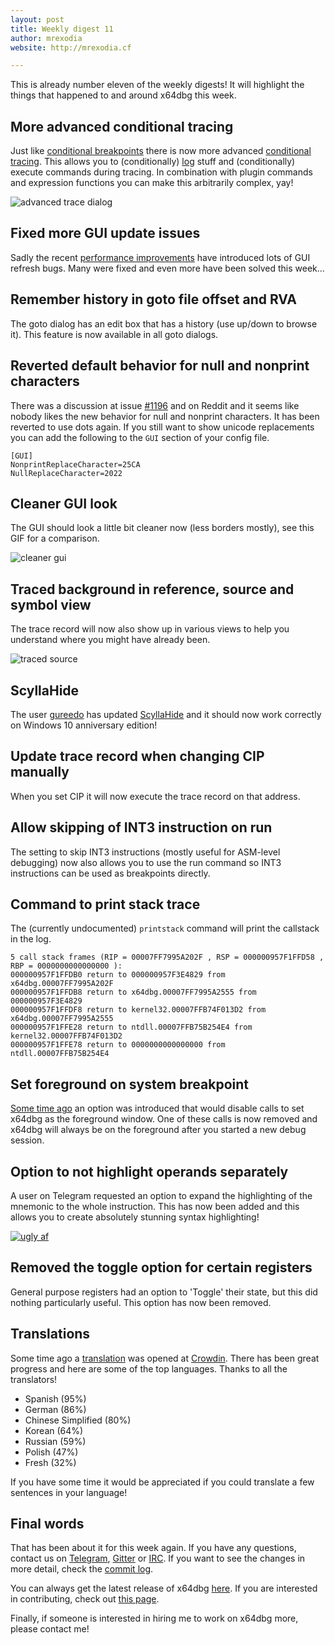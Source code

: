 ```yaml
---
layout: post
title: Weekly digest 11
author: mrexodia
website: http://mrexodia.cf

---
```


This is already number eleven of the weekly digests! It will highlight the things that happened to and around x64dbg this week.

## More advanced conditional tracing

Just like [conditional breakpoints](http://help.x64dbg.com/en/latest/introduction/ConditionalBreakpoint.html) there is now more advanced [conditional tracing](http://help.x64dbg.com/en/latest/introduction/ConditionalTracing.html). This allows you to (conditionally) [log](http://help.x64dbg.com/en/latest/introduction/Formatting.html) stuff and (conditionally) execute commands during tracing. In combination with plugin commands and expression functions you can make this arbitrarily complex, yay! 

![advanced trace dialog](https://i.imgur.com/2uU1bY4.png)

## Fixed more GUI update issues

Sadly the recent [performance improvements](http://x64dbg.com/blog/#disassembly-speed-improvements) have introduced lots of GUI refresh bugs. Many were fixed and even more have been solved this week...

## Remember history in goto file offset and RVA

The goto dialog has an edit box that has a history (use up/down to browse it). This feature is now available in all goto dialogs.

## Reverted default behavior for null and nonprint characters

There was a discussion at issue [#1196](https://github.com/x64dbg/x64dbg/issues/1196) and on Reddit and it seems like nobody likes the new behavior for null and nonprint characters. It has been reverted to use dots again. If you still want to show unicode replacements you can add the following to the `GUI` section of your config file.

```
[GUI]
NonprintReplaceCharacter=25CA
NullReplaceCharacter=2022
```

## Cleaner GUI look

The GUI should look a little bit cleaner now (less borders mostly), see this GIF for a comparison.

![cleaner gui](https://i.imgur.com/50tYPvh.gif)

## Traced background in reference, source and symbol view

The trace record will now also show up in various views to help you understand where you might have already been.

![traced source](https://i.imgur.com/7906jIT.png)

## ScyllaHide

The user [gureedo](https://github.com/gureedo) has updated [ScyllaHide](https://github.com/x64dbg/ScyllaHide) and it should now work correctly on Windows 10 anniversary edition!

## Update trace record when changing CIP manually

When you set CIP it will now execute the trace record on that address.

## Allow skipping of INT3 instruction on run

The setting to skip INT3 instructions (mostly useful for ASM-level debugging) now also allows you to use the run command so INT3 instructions can be used as breakpoints directly.

## Command to print stack trace

The (currently undocumented) `printstack` command will print the callstack in the log.

```
5 call stack frames (RIP = 00007FF7995A202F , RSP = 000000957F1FFD58 , RBP = 0000000000000000 ):
000000957F1FFDB0 return to 000000957F3E4829 from x64dbg.00007FF7995A202F
000000957F1FFDB8 return to x64dbg.00007FF7995A2555 from 000000957F3E4829
000000957F1FFDF8 return to kernel32.00007FFB74F013D2 from x64dbg.00007FF7995A2555
000000957F1FFE28 return to ntdll.00007FFB75B254E4 from kernel32.00007FFB74F013D2
000000957F1FFE78 return to 0000000000000000 from ntdll.00007FFB75B254E4
```

## Set foreground on system breakpoint

[Some time ago](http://x64dbg.com/blog/2016/09/11/weekly-digest-3.html#setting-to-not-call-setforegroundwindow) an option was introduced that would disable calls to set x64dbg as the foreground window. One of these calls is now removed and x64dbg will always be on the foreground after you started a new debug session.

## Option to not highlight operands separately

A user on Telegram requested an option to expand the highlighting of the mnemonic to the whole instruction. This has now been added and this allows you to create absolutely stunning syntax highlighting!

[![ugly af](https://i.imgur.com/dacTMsc.png)](https://i.imgur.com/dacTMsc.png)

## Removed the toggle option for certain registers

General purpose registers had an option to 'Toggle' their state, but this did nothing particularly useful. This option has now been removed.

## Translations

Some time ago a [translation](http://translate.x64dbg.com) was opened at [Crowdin](https://crowdin.com). There has been great progress and here are some of the top languages. Thanks to all the translators!

- Spanish (95%)
- German (86%)
- Chinese Simplified (80%)
- Korean (64%)
- Russian (59%)
- Polish (47%)
- Fresh (32%)

If you have some time it would be appreciated if you could translate a few sentences in your language!

## Final words

That has been about it for this week again. If you have any questions, contact us on [Telegram](http://telegram.x64dbg.com), [Gitter](http://gitter.x64dbg.com) or [IRC](http://webchat.freenode.net/?channels=x64dbg). If you want to see the changes in more detail, check the [commit log](https://github.com/x64dbg/x64dbg/commits).

You can always get the latest release of x64dbg [here](http://releases.x64dbg.com). If you are interested in contributing, check out [this page](http://contribute.x64dbg.com).

Finally, if someone is interested in hiring me to work on x64dbg more, please contact me!